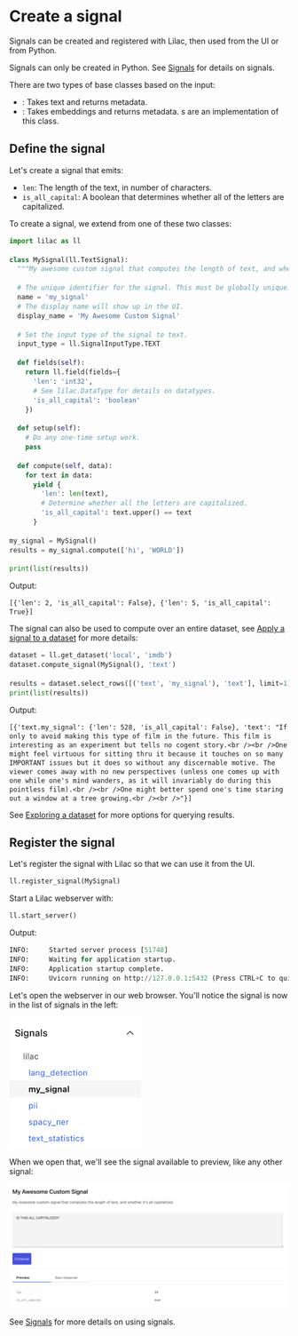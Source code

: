 # Create a signal

Signals can be created and registered with Lilac, then used from the UI or from Python.

Signals can only be created in Python. See [Signals](signals.md) for details on signals.

There are two types of [](#Signal) base classes based on the input:

- [](#TextSignal): Takes text and returns metadata.
- [](#TextEmbeddingSignal): Takes embeddings and returns metadata. [](#ConceptSignal)s are an
  implementation of this class.

## Define the signal

Let's create a signal that emits:

- `len`: The length of the text, in number of characters.
- `is_all_capital`: A boolean that determines whether all of the letters are capitalized.

To create a signal, we extend from one of these two classes:

```python
import lilac as ll

class MySignal(ll.TextSignal):
  """My awesome custom signal that computes the length of text, and whether it's all capitalized."""

  # The unique identifier for the signal. This must be globally unique.
  name = 'my_signal'
  # The display name will show up in the UI.
  display_name = 'My Awesome Custom Signal'

  # Set the input type of the signal to text.
  input_type = ll.SignalInputType.TEXT

  def fields(self):
    return ll.field(fields={
      'len': 'int32',
      # See lilac.DataType for details on datatypes.
      'is_all_capital': 'boolean'
    })

  def setup(self):
    # Do any one-time setup work.
    pass

  def compute(self, data):
    for text in data:
      yield {
        'len': len(text),
        # Determine whether all the letters are capitalized.
        'is_all_capital': text.upper() == text
      }

my_signal = MySignal()
results = my_signal.compute(['hi', 'WORLD'])

print(list(results))
```

Output:

```
[{'len': 2, 'is_all_capital': False}, {'len': 5, 'is_all_capital': True}]
```

The signal can also be used to compute over an entire dataset, see
[Apply a signal to a dataset](../datasets/dataset_signals.md) for more details:

```python
dataset = ll.get_dataset('local', 'imdb')
dataset.compute_signal(MySignal(), 'text')

results = dataset.select_rows([('text', 'my_signal'), 'text'], limit=1)
print(list(results))
```

Output:

```
[{'text.my_signal': {'len': 528, 'is_all_capital': False}, 'text': "If only to avoid making this type of film in the future. This film is interesting as an experiment but tells no cogent story.<br /><br />One might feel virtuous for sitting thru it because it touches on so many IMPORTANT issues but it does so without any discernable motive. The viewer comes away with no new perspectives (unless one comes up with one while one's mind wanders, as it will invariably do during this pointless film).<br /><br />One might better spend one's time staring out a window at a tree growing.<br /><br />"}]
```

See [Exploring a dataset](../datasets/dataset_explore.md) for more options for querying results.

## Register the signal

Let's register the signal with Lilac so that we can use it from the UI.

```python
ll.register_signal(MySignal)
```

Start a Lilac webserver with:

```python
ll.start_server()
```

Output:

```python
INFO:     Started server process [51748]
INFO:     Waiting for application startup.
INFO:     Application startup complete.
INFO:     Uvicorn running on http://127.0.0.1:5432 (Press CTRL+C to quit)
```

Let's open the webserver in our web browser. You'll notice the signal is now in the list of signals
in the left:

<img width=240 src="../_static/signals/signals_custom_navigation.png"></img>

When we open that, we'll see the signal available to preview, like any other signal:

<img src="../_static/signals/signals_custom_preview.png"></img>

See [Signals](signals.md) for more details on using signals.
